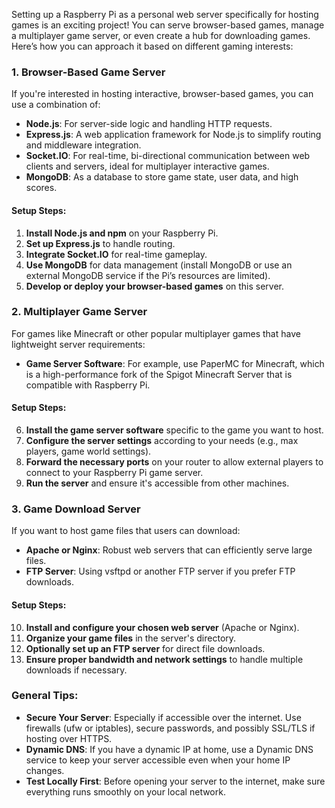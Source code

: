 Setting up a Raspberry Pi as a personal web server specifically for hosting games is an exciting project! You can serve browser-based games, manage a multiplayer game server, or even create a hub for downloading games. Here’s how you can approach it based on different gaming interests:

### 1. **Browser-Based Game Server**

If you're interested in hosting interactive, browser-based games, you can use a combination of:

- **Node.js**: For server-side logic and handling HTTP requests.
- **Express.js**: A web application framework for Node.js to simplify routing and middleware integration.
- **Socket.IO**: For real-time, bi-directional communication between web clients and servers, ideal for multiplayer interactive games.
- **MongoDB**: As a database to store game state, user data, and high scores.

#### Setup Steps:

1. **Install Node.js and npm** on your Raspberry Pi.
2. **Set up Express.js** to handle routing.
3. **Integrate Socket.IO** for real-time gameplay.
4. **Use MongoDB** for data management (install MongoDB or use an external MongoDB service if the Pi’s resources are limited).
5. **Develop or deploy your browser-based games** on this server.

### 2. **Multiplayer Game Server**

For games like Minecraft or other popular multiplayer games that have lightweight server requirements:

- **Game Server Software**: For example, use PaperMC for Minecraft, which is a high-performance fork of the Spigot Minecraft Server that is compatible with Raspberry Pi.

#### Setup Steps:

6. **Install the game server software** specific to the game you want to host.
7. **Configure the server settings** according to your needs (e.g., max players, game world settings).
8. **Forward the necessary ports** on your router to allow external players to connect to your Raspberry Pi game server.
9. **Run the server** and ensure it's accessible from other machines.

### 3. **Game Download Server**

If you want to host game files that users can download:

- **Apache or Nginx**: Robust web servers that can efficiently serve large files.
- **FTP Server**: Using vsftpd or another FTP server if you prefer FTP downloads.

#### Setup Steps:

10. **Install and configure your chosen web server** (Apache or Nginx).
11. **Organize your game files** in the server's directory.
12. **Optionally set up an FTP server** for direct file downloads.
13. **Ensure proper bandwidth and network settings** to handle multiple downloads if necessary.

### General Tips:

- **Secure Your Server**: Especially if accessible over the internet. Use firewalls (ufw or iptables), secure passwords, and possibly SSL/TLS if hosting over HTTPS.
- **Dynamic DNS**: If you have a dynamic IP at home, use a Dynamic DNS service to keep your server accessible even when your home IP changes.
- **Test Locally First**: Before opening your server to the internet, make sure everything runs smoothly on your local network.
